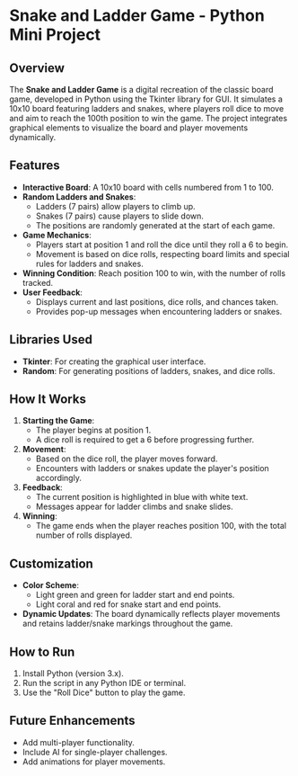 # Snake and Ladder Game - Python Mini Project

## Overview
The **Snake and Ladder Game** is a digital recreation of the classic board game, developed in Python using the Tkinter library for GUI. It simulates a 10x10 board featuring ladders and snakes, where players roll dice to move and aim to reach the 100th position to win the game. The project integrates graphical elements to visualize the board and player movements dynamically.

## Features
- **Interactive Board**: A 10x10 board with cells numbered from 1 to 100.
- **Random Ladders and Snakes**: 
  - Ladders (7 pairs) allow players to climb up.
  - Snakes (7 pairs) cause players to slide down.
  - The positions are randomly generated at the start of each game.
- **Game Mechanics**:
  - Players start at position 1 and roll the dice until they roll a 6 to begin.
  - Movement is based on dice rolls, respecting board limits and special rules for ladders and snakes.
- **Winning Condition**: Reach position 100 to win, with the number of rolls tracked.
- **User Feedback**: 
  - Displays current and last positions, dice rolls, and chances taken.
  - Provides pop-up messages when encountering ladders or snakes.

## Libraries Used
- **Tkinter**: For creating the graphical user interface.
- **Random**: For generating positions of ladders, snakes, and dice rolls.

## How It Works
1. **Starting the Game**:
   - The player begins at position 1.
   - A dice roll is required to get a 6 before progressing further.
2. **Movement**:
   - Based on the dice roll, the player moves forward.
   - Encounters with ladders or snakes update the player's position accordingly.
3. **Feedback**:
   - The current position is highlighted in blue with white text.
   - Messages appear for ladder climbs and snake slides.
4. **Winning**:
   - The game ends when the player reaches position 100, with the total number of rolls displayed.

## Customization
- **Color Scheme**:
  - Light green and green for ladder start and end points.
  - Light coral and red for snake start and end points.
- **Dynamic Updates**: The board dynamically reflects player movements and retains ladder/snake markings throughout the game.

## How to Run
1. Install Python (version 3.x).
2. Run the script in any Python IDE or terminal.
3. Use the "Roll Dice" button to play the game.

## Future Enhancements
- Add multi-player functionality.
- Include AI for single-player challenges.
- Add animations for player movements.
